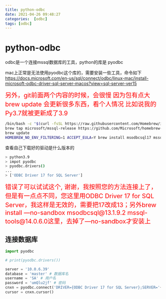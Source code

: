 ```yaml
---
title: python-odbc
date: 2021-04-26 09:48:27
categories:  [odbc]
tags: [odbc]
---
```



<!--more-->


# python-odbc


odbc是一个连接mssql数据库的工具，python的库是 pyodbc


mac上正常是无法使用pyodbc这个库的，需要安装一些工具，命令如下
https://docs.microsoft.com/en-us/sql/connect/odbc/linux-mac/install-microsoft-odbc-driver-sql-server-macos?view=sql-server-ver15

<div style='font-size:20px;color:red'>另外，git前面两个内容的时候，会很慢 因为包有点大  brew update 会更新很多东西，看个人情况 比如说我的Py3.7就被更新成了3.9</div>


```bash
/bin/bash -c "$(curl -fsSL https://raw.githubusercontent.com/Homebrew/install/master/install.sh)"
brew tap microsoft/mssql-release https://github.com/Microsoft/homebrew-mssql-release
brew update
HOMEBREW_NO_ENV_FILTERING=1 ACCEPT_EULA=Y brew install msodbcsql17 mssql-tools
```

查看自己下载好的驱动是什么版本的

```bash
> python3.9
> impot pyodbc
> pyodbc.drivers() 
...
> ['ODBC Driver 17 for SQL Server']
```

<div style='font-size:20px;color:red'>错误了可以试试这个,  谢谢，我按照您的方法连接上了，但是有一点点不同，您这里用ODBC Driver 17 for SQL Server，我这样是无效的，需要把17改成13；另外brew install —no-sandbox msodbcsql@13.1.9.2 mssql-tools@14.0.6.0这里，去掉了—no-sandbox才安装上</div>


## 连接数据库

```python
import pyodbc

# print(pyodbc.drivers())

server = '10.0.6.39'
database = 'master' # 数据库名
username = 'SA' # 用户名
password = 'umQlu2jf' # 密码
cnxn = pyodbc.connect('DRIVER={ODBC Driver 17 for SQL Server};SERVER='+server+';DATABASE='+database+';UID='+username+';PWD='+ password)
cursor = cnxn.cursor()

```